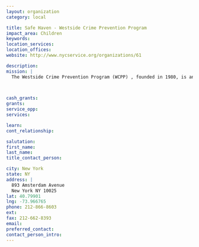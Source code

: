 ```yaml
---
layout: organization
category: local

title: Safe Haven - Westside Crime Prevention Program
impact_area: Children
keywords: 
location_services: 
location_offices: 
website: http://www.nycservice.org/organizations/61

description: 
mission: |
  The Westside Crime Prevention Program (WCPP) , founded in 1980, is an independent community based not-for-profit organization that works to keep the Upper West Side of Manhattan safe for everyone who lives, works or goes to school in the neighborhood.

  

cash_grants: 
grants: 
service_opp: 
services: 

learn: 
cont_relationship: 

salutation: 
first_name: 
last_name: 
title_contact_person: 

city: New York
state: NY
address: |
  893 Amsterdam Avenue    
  New York NY 10025
lat: 40.79901
lng: -73.966765
phone: 212-866-8603
ext: 
fax: 212-662-8393
email: 
preferred_contact: 
contact_person_intro: 
---
```

